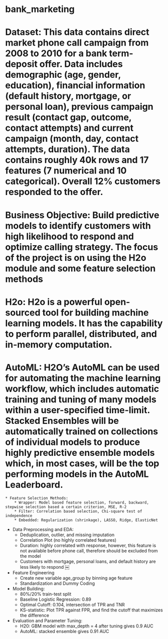 # bank_marketing
# Dataset: This data contains direct market phone call campaign from 2008 to 2010 for a bank term-deposit offer. Data includes demographic (age, gender, education), financial information (default history, mortgage, or personal loan), previous campaign result (contact gap, outcome, contact attempts) and current campaign (month, day, contact attempts, duration). The data contains roughly 40k rows and 17 features (7 numerical and 10 categorical). Overall 12% customers responded to the offer. 
# Business Objective: Build predictive models to identify customers with high likelihood to respond and optimize calling strategy. The focus of the project is on using the H2o module and some feature selection methods
   # H2o: H2o is a powerful open-sourced tool for building machine learning models. It has the capability to perform parallel, distributed, and in-memory computation. 
   # AutoML: H2O’s AutoML can be used for automating the machine learning workflow, which includes automatic training and tuning of many models within a user-specified time-limit. Stacked Ensembles will be automatically trained on collections of individual models to produce highly predictive ensemble models which, in most cases, will be the top performing models in the AutoML Leaderboard.
    * Feature Selection Methods:
        * Wrapper: Model based feature selection, forward, backward, stepwise selection based a certain criterion, MSE, R-2
        * Filter: Correlation based selection, Chi-square test of independence
        * Embedded: Regularization (shrinkage), LASSO, Ridge, ElasticNet
* Data Preprocessing and EDA: 
    * Deduplication, outlier, and missing imputation
    * Correlation Plot (no highly correlated features)
    * Duration: highly correlated with response, however, this feature is not available before phone call, therefore should be excluded from the model
    * Customers with mortgage, personal loans, and default history are less likely to respond
￼
* Feature Engineering
    * Create new variable age_group by binning age feature
    * Standardization and Dummy Coding
* Model Building: 
    * 80%/20% train-test split
    * Baseline Logistic Regression: 0.89
    * Optimal Cutoff: 0.104, intersection of TPR and TNR 
    * KS-statistic: Plot TPR against FPR, and find the cutoff that maximizes the difference
* Evaluation and Parameter Tuning: 
    * H20: GBM model with max_depth = 4 after tuning gives 0.9 AUC
    * AutoML: stacked ensemble gives 0.91 AUC
